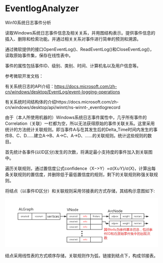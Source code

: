 # EventlogAnalyzer
Win10系统日志事件分析

读取Windows系统日志事件信息及相关关系，并用图结构表示。提供事件信息的插入、删除和检索功能。并通过相关关系对事件进行简单的预测和溯源。

通过微软提供的接口OpenEventLog()、ReadEventLog()和CloseEventLog()，读取原始事件集，保存在线性表中。

事件的属性包括事件ID、级别、类别、时间、计算机名以及用户信息等。

参考微软开发文档：

有关系统日志的API介绍：https://docs.microsoft.com/zh-cn/windows/desktop/EventLog/event-logging-operations

有关系统时间结构体的介绍https://docs.microsoft.com/zh-cn/windows/desktop/api/winnt/ns-winnt-_eventlogrecord

由于（本人所使用机器的）Windows系统日志事件属性中，几乎所有事件的Correlation（关联）一栏都为空，所以无法获得原始的事件关联关系。这里采用统计的方法统计关联规则。即当事件A与在其发生后的Delta_Time时间内发生的事件B、C、D……建立A->B、A->C、A->D、……的关联规则。统计这些规则的数目。

首先统计各事件(以ID区分)发生的次数，将满足最小支持度的事件加入到关联图中。

遍历关联规则，通过置信度公式confidence（X−>Y）=σ(X∪Y)/σ(X)，计算出每条关联规则的置信度，并删除低于最低置信度的规则，剩下的关联规则称强关联规则。

将结点（以事件ID区分）和关联规则采用邻接表的方式存储，其结构示意图如下:

![邻接表结构示意图](https://github.com/NickRegistered/EventlogAnalyzer/blob/master/pictures/%E4%BA%8B%E4%BB%B6%E5%9B%BE%E7%BB%93%E6%9E%84%E7%A4%BA%E6%84%8F%E5%9B%BE.png)

结点采用线性表的方式顺序存储，关联规则作为弧，链接到结点下，构成邻接表。

